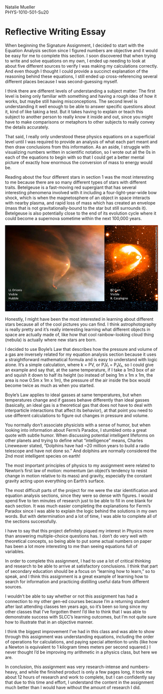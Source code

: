 Natalie Mueller  
PHYS-1010-501-Su20

# Reflective Writing Essay
When beginning the Signature Assignment, I decided to start with the Equation Analysis section since I figured numbers are objective and it would be easy for me to complete this section. I soon discovered that when trying to write and solve equations on my own, I ended up needing to look at about five different sources to verify I was making my calculations correctly. And even though I thought I could provide a succinct explanation of the reasoning behind these equations, I still ended up cross-referencing several different places because I was second-guessing myself.

I think there are different levels of understanding a subject matter: The first level is being only familiar with something and having a rough idea of how it works, but maybe still having misconceptions. The second level is understanding it well enough to be able to answer specific questions about it, kind of like taking a test. But it takes having to explain or teach this subject to another person to really know it inside and out, since you might have to make comparisons or metaphors to other subjects to really convey the details accurately.

That said, I really only understood these physics equations on a superficial level until I was required to provide an analysis of what each part meant and then draw conclusions from this information. As an aside, I struggle with visualizing numbers written in scientific notation, so I wrote out all the 0s in each of the equations to begin with so that I could get a better mental picture of exactly how enormous the conversion of mass to energy would be.

Reading about the four different stars in section 1 was the most interesting to me because there are so many different types of stars with different traits. Betelgeuse is a fast-moving red supergiant that has several interesting phenomena involved with it including a four-light-year-wide bow shock, which is when the magnetosphere of an object in space interacts with nearby plasma, and rapid loss of mass which has created an envelope (mass that is not gravitationally-bound to the star but still surrounds it). Betelgeuse is also potentially close to the end of its evolution cycle where it could become a supernova sometime within the next 100,000 years.

![Examples of bow shocks](/images/bowshock.png)

Honestly, I might have been the most interested in learning about different stars because all of the cool pictures you can find. I think astrophotography is really pretty and it’s really interesting learning what different objects in space are actually made of, like how that cool rainbow-looking cloud thing (nebula) is actually where new stars are born.

I decided to use Boyle’s Law that describes how the pressure and volume of a gas are inversely related for my equation analysis section because it uses a straightforward mathematical formula and is easy to understand with logic alone. It’s a simple calculation, where k = PV, or P₁V₁ = P₂V₂, so I could give an example and say that, at the same temperature, if I take a 1m3 box of air and squish it down to half its height (so instead of being 1m x 1m x 1m, the area is now 0.5m x 1m x 1m), the pressure of the air inside the box would become twice as much as when you started.

Boyle’s Law applies to ideal gasses at same temperatures, but when temperatures change and if gasses behave differently than ideal gasses (basically, an ideal gas is a theoretical gas that does not have to deal with interparticle interactions that affect its behavior), at that point you need to use different calculations to figure out changes in pressure and volume. 

You normally don’t associate physicists with a sense of humor, but when looking into information about Fermi’s Paradox, I stumbled onto a great quote with subtle humor. When discussing potential intelligent lifeforms on other planets and trying to define what “intelligence” means, Charles Lineweaver stated, “Dolphins have had ~20 million years to build a radio telescope and have not done so.” And dolphins are normally considered the 2nd most intelligent species on earth!

The most important principles of physics to my assignment were related to Newton’s first law of motion: momentum (an object’s tendency to resist change in motion relative to its mass) and gravity, especially the constant gravity acting upon everything on Earth’s surface.

The most difficult parts of the project for me were the star identification and equation analysis sections, since they were so dense with figures. I would spend five to ten minutes of research just to be able to fill in one blank for each section. It was much easier completing the explanations for Fermi’s Paradox since I was able to explain the logic behind the solutions in my own words. But with determination and a lot of time, I was able to complete all of the sections successfully.

I have to say that this project definitely piqued my interest in Physics more than answering multiple-choice questions has. I don’t do very well with theoretical concepts, so being able to put some actual numbers on paper has been a lot more interesting to me than seeing equations full of variables.

In order to complete this assignment, I had to use a lot of critical thinking and research to be able to arrive at satisfactory conclusions. I think that part of secondary education should be a focus on “learning how to learn,” so to speak, and I think this assignment is a great example of learning how to search for information and practicing distilling useful data from different sources.

I wouldn’t be able to say whether or not this assignment has had a connection to my other gen-ed courses because I’m a returning student after last attending classes ten years ago, so it’s been so long since my other classes that I’ve forgotten them! I’d like to think that I was able to demonstrate success with SLCC’s learning outcomes, but I’m not quite sure how to illustrate that in an objective manner.

I think the biggest improvement I’ve had in this class and was able to show through this assignment was understanding equations, including the order of operations for calculations, and paying special attention to units (like how a Newton is equivalent to 1 kilogram times meters per second squared.) I never thought I’d be improving my arithmetic in a physics class, but here we are.

In conclusion, this assignment was very research-intense and numbers-heavy, and while the finished product is only a few pages long, it took me about 12 hours of research and work to complete, but I can confidently say that due to this time and effort, I understand the content in the assignment much better than I would have without the amount of research I did.